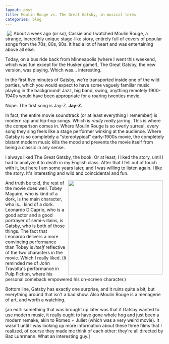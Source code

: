 ```yaml
---
layout: post
title: Moulin Rouge vs. The Great Gatsby, in musical terms
categories: blog
---
```


<img src="{{ site.url }}/images/moulin-rouge.jpg" align="left" style="margin:0px 5px"> About a week ago (or so), Cassie and I watched Moulin Rouge, a strange, incredibly unique stage-like story, entirely full of covers of popular songs from the 70s, 80s, 90s. It had a lot of heart and was entertaining above all else.

Today, on a bus ride back from Minneapolis (where I went this weekend, which was fun except for the Husker game!), The Great Gatsby, the new version, was playing. Which was... interesting.

In the first five minutes of Gatsby, we're transported inside one of the wild parties, which you would expect to have some vaguely familiar music playing in the background! Jazz, big band, swing, anything remotely 1900-1940s would have been appropriate for a roaring twenties movie.

Nope. The first song is Jay-Z. **Jay-Z.**

In fact, the entire movie soundtrack (or at least everything I remember) is modern rap and hip-hop songs. Which is *really really* jarring. This is where the comparison comes in. Where Moulin Rouge is so overly surreal, every song they sing feels like a stage performer winking at the audience. Where Gatsby is so completely a "stereotypical" early-1900s movie, the completely blatant modern music kills the mood and prevents the movie itself from being a classic in any sense.

I always liked The Great Gatsby, the book. Or at least, I liked the story, until I had to analyze it to death in my English class. After that I fell out of touch with it, but here I am some years later, and I was willing to listen again. I like the story. It's interesting and wild and coincidental and fun.

<a href="{{ site.url }}/images/gatsby-character-map.jpg"><img src="{{ site.url }}/images/gatsby-character-map.jpg" align="right" height="300px" style="margin:0px 5px" alt></a> And truth be told, the rest of the movie does well. Tobey Maguire, who is kind of a dork, is the main character, who is... kind of a dork. Leonardo DiCaprio, who is a good actor and a good portrayer of semi-villains, is Gatsby, who is both of those things. The fact that Leonardo delivers a more convincing performance than Tobey is *itself* reflective of the two characters in the movie. Which I really liked. (It reminded me of John Travolta's performance in Pulp Fiction, where his personal comeback empowered his on-screen character.)

Bottom line, Gatsby has exactly one surprise, and it ruins quite a bit, but everything around that isn't a bad show. Also Moulin Rouge is a menagerie of art, and worth a watching.

[an edit: something that was brought up later was that if Gatsby wanted to use modern music, it really ought to have gone whole hog and just been a modern remake, akin to Romeo + Juliet (which was a very weird movie). It wasn't until I was looking up more information about these three films that I realized, of course they made me think of each other: they're all directed by Baz Luhrmann. What an interesting guy.]
